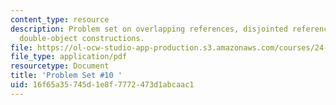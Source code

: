 ```yaml
---
content_type: resource
description: Problem set on overlapping references, disjointed references, PRO, and
  double-object constructions.
file: https://ol-ocw-studio-app-production.s3.amazonaws.com/courses/24-902-language-and-its-structure-ii-syntax-fall-2003/16f65a35745d1e8f7772473d1abcaac1_ps_10.pdf
file_type: application/pdf
resourcetype: Document
title: 'Problem Set #10 '
uid: 16f65a35-745d-1e8f-7772-473d1abcaac1
---
```

